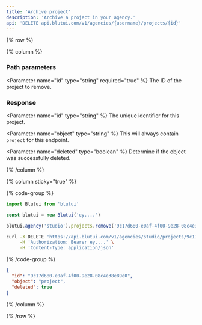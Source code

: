 ```yaml
---
title: 'Archive project'
description: 'Archive a project in your agency.'
api: 'DELETE api.blutui.com/v1/agencies/{username}/projects/{id}'
---
```


{% row %}

{% column %}
### Path parameters

<Parameter name="id" type="string" required="true" %}
The ID of the project to remove.
</Parameter>

### Response

<Parameter name="id" type="string" %}
The unique identifier for this project.
</Parameter>

<Parameter name="object" type="string" %}
This will always contain `project` for this endpoint.
</Parameter>

<Parameter name="deleted" type="boolean" %}
Determine if the object was successfully deleted.
</Parameter>

{% /column %}

{% column sticky="true" %}

{% code-group %}

```ts {% process=false filename="Node.js" %}
import Blutui from 'blutui'

const blutui = new Blutui('ey....')

blutui.agency('studio').projects.remove('9c17d680-e0af-4f00-9e28-08c4e38e89e0')
```

```bash {% process=false filename="cURL" %}
curl -X DELETE 'https://api.blutui.com/v1/agencies/studio/projects/9c17d680-e0af-4f00-9e28-08c4e38e89e0' \
     -H 'Authorization: Bearer ey....' \
     -H 'Content-Type: application/json'
```

{% /code-group %}

```json {% process=false filename="Response" %}
{
  "id": "9c17d680-e0af-4f00-9e28-08c4e38e89e0",
  "object": "project",
  "deleted": true
}
```

{% /column %}

{% /row %}
